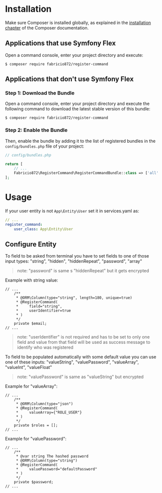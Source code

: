 Installation
============

Make sure Composer is installed globally, as explained in the
[installation chapter](https://getcomposer.org/doc/00-intro.md)
of the Composer documentation.

Applications that use Symfony Flex
----------------------------------

Open a command console, enter your project directory and execute:

```console
$ composer require fabricio872/register-command
```

Applications that don't use Symfony Flex
----------------------------------------

### Step 1: Download the Bundle

Open a command console, enter your project directory and execute the
following command to download the latest stable version of this bundle:

```console
$ composer require fabricio872/register-command
```

### Step 2: Enable the Bundle

Then, enable the bundle by adding it to the list of registered bundles
in the `config/bundles.php` file of your project:

```php
// config/bundles.php

return [
    // ...
    Fabricio872\RegisterCommand\RegisterCommandBundle::class => ['all' => true],
];
```

# Usage
If your user entity is not `App\Entity\User` set it in services.yaml as:
```yaml
// ...
register_command:
    user_class: App\Entity\User
```

## Configure Entity

To field to be asked from terminal you have to set fields to one of those input types:
"string", "hidden", "hiddenRepeat", "password", "array"

> note: "password" is same s "hiddenRepeat" but it gets encrypted

Example with string value:

```phpt
// ...
    /**
     * @ORM\Column(type="string", length=180, unique=true)
     * @RegisterCommand(
     *     field="string",
     *     userIdentifier=true
     * )
     */
    private $email;
// ...
```

> note: "userIdentifier" is not required and has to be set to only one field and value from that field will be used as success message to identify who was registered 

To field to be populated automatically with some default value you can use one of these inputs:
"valueString", "valuePassword", "valueArray", "valueInt", "valueFloat"

> note: "valuePassword" is same as "valueString" but encrypted

Example for "valueArray":

```phpt
// ...
    /**
     * @ORM\Column(type="json")
     * @RegisterCommand(
     *     valueArray={"ROLE_USER"}
     * )
     */
    private $roles = [];
// ...
```

Example for "valuePassword":

```phpt
// ...
    /**
     * @var string The hashed password
     * @ORM\Column(type="string")
     * @RegisterCommand(
     *     valuePassword="defaultPassword"
     * )
     */
    private $password;
// ...
```
